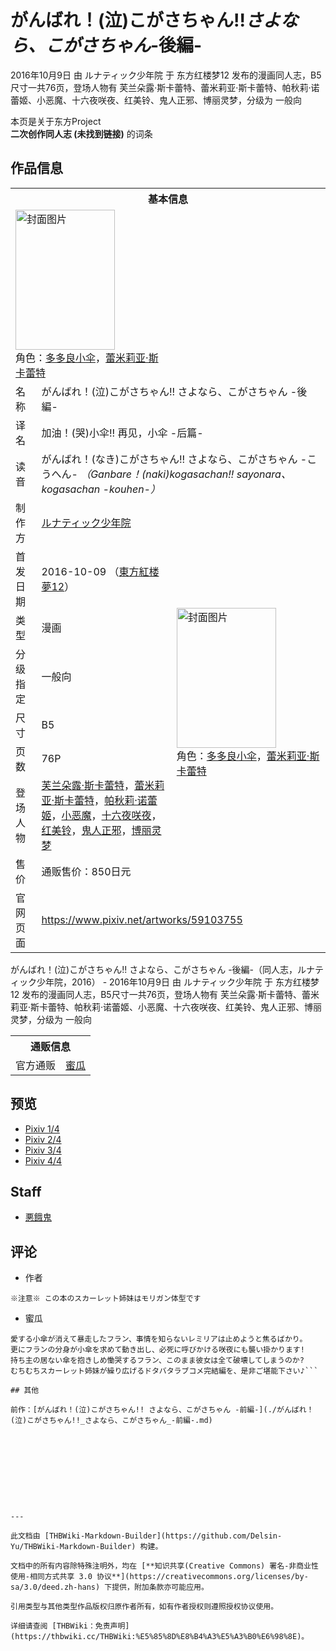# がんばれ！(泣)こがさちゃん!!_さよなら、こがさちゃん_-後編-

<!-- source html: G:\repos\THBWiki-Markdown-Builder\THBWikiMarkdown\Temp\main\b\bb\ns0%3A%E3%81%8C%E3%82%93%E3%81%B0%E3%82%8C%EF%BC%81%28%E6%B3%A3%29%E3%81%93%E3%81%8C%E3%81%95%E3%81%A1%E3%82%83%E3%82%93%21%21_%E3%81%95%E3%82%88%E3%81%AA%E3%82%89%E3%80%81%E3%81%93%E3%81%8C%E3%81%95%E3%81%A1%E3%82%83%E3%82%93_-%E5%BE%8C%E7%B7%A8-.html -->

2016年10月9日 由 ルナティック少年院 于 东方红楼梦12 发布的漫画同人志，B5尺寸一共76页，登场人物有 芙兰朵露·斯卡蕾特、蕾米莉亚·斯卡蕾特、帕秋莉·诺蕾姬、小恶魔、十六夜咲夜、红美铃、鬼人正邪、博丽灵梦，分级为 一般向

本页是关于东方Project  
 **二次创作同人志 (未找到链接)** 的词条
## 作品信息

<table><tbody><tr><th colspan="3">基本信息</th></tr><tr><td class="cover-artwork-mobile" colspan="2"><a href="/%E6%96%87%E4%BB%B6:%E3%81%8C%E3%82%93%E3%81%B0%E3%82%8C%EF%BC%81(%E6%B3%A3)%E3%81%93%E3%81%8C%E3%81%95%E3%81%A1%E3%82%83%E3%82%93!!_%E3%81%95%E3%82%88%E3%81%AA%E3%82%89%E3%80%81%E3%81%93%E3%81%8C%E3%81%95%E3%81%A1%E3%82%83%E3%82%93_-%E5%BE%8C%E7%B7%A8-%E5%B0%81%E9%9D%A2.jpg" class="image" title="封面图片"><img alt="封面图片" src="https://upload.thwiki.cc/thumb/a/a1/%E3%81%8C%E3%82%93%E3%81%B0%E3%82%8C%EF%BC%81%28%E6%B3%A3%29%E3%81%93%E3%81%8C%E3%81%95%E3%81%A1%E3%82%83%E3%82%93%21%21_%E3%81%95%E3%82%88%E3%81%AA%E3%82%89%E3%80%81%E3%81%93%E3%81%8C%E3%81%95%E3%81%A1%E3%82%83%E3%82%93_-%E5%BE%8C%E7%B7%A8-%E5%B0%81%E9%9D%A2.jpg/159px-%E3%81%8C%E3%82%93%E3%81%B0%E3%82%8C%EF%BC%81%28%E6%B3%A3%29%E3%81%93%E3%81%8C%E3%81%95%E3%81%A1%E3%82%83%E3%82%93%21%21_%E3%81%95%E3%82%88%E3%81%AA%E3%82%89%E3%80%81%E3%81%93%E3%81%8C%E3%81%95%E3%81%A1%E3%82%83%E3%82%93_-%E5%BE%8C%E7%B7%A8-%E5%B0%81%E9%9D%A2.jpg" decoding="async" loading="lazy" width="159" height="224" srcset="https://upload.thwiki.cc/thumb/a/a1/%E3%81%8C%E3%82%93%E3%81%B0%E3%82%8C%EF%BC%81%28%E6%B3%A3%29%E3%81%93%E3%81%8C%E3%81%95%E3%81%A1%E3%82%83%E3%82%93%21%21_%E3%81%95%E3%82%88%E3%81%AA%E3%82%89%E3%80%81%E3%81%93%E3%81%8C%E3%81%95%E3%81%A1%E3%82%83%E3%82%93_-%E5%BE%8C%E7%B7%A8-%E5%B0%81%E9%9D%A2.jpg/238px-%E3%81%8C%E3%82%93%E3%81%B0%E3%82%8C%EF%BC%81%28%E6%B3%A3%29%E3%81%93%E3%81%8C%E3%81%95%E3%81%A1%E3%82%83%E3%82%93%21%21_%E3%81%95%E3%82%88%E3%81%AA%E3%82%89%E3%80%81%E3%81%93%E3%81%8C%E3%81%95%E3%81%A1%E3%82%83%E3%82%93_-%E5%BE%8C%E7%B7%A8-%E5%B0%81%E9%9D%A2.jpg 1.5x, https://upload.thwiki.cc/thumb/a/a1/%E3%81%8C%E3%82%93%E3%81%B0%E3%82%8C%EF%BC%81%28%E6%B3%A3%29%E3%81%93%E3%81%8C%E3%81%95%E3%81%A1%E3%82%83%E3%82%93%21%21_%E3%81%95%E3%82%88%E3%81%AA%E3%82%89%E3%80%81%E3%81%93%E3%81%8C%E3%81%95%E3%81%A1%E3%82%83%E3%82%93_-%E5%BE%8C%E7%B7%A8-%E5%B0%81%E9%9D%A2.jpg/317px-%E3%81%8C%E3%82%93%E3%81%B0%E3%82%8C%EF%BC%81%28%E6%B3%A3%29%E3%81%93%E3%81%8C%E3%81%95%E3%81%A1%E3%82%83%E3%82%93%21%21_%E3%81%95%E3%82%88%E3%81%AA%E3%82%89%E3%80%81%E3%81%93%E3%81%8C%E3%81%95%E3%81%A1%E3%82%83%E3%82%93_-%E5%BE%8C%E7%B7%A8-%E5%B0%81%E9%9D%A2.jpg 2x" data-file-width="860" data-file-height="1214"></a><div class="cover-char">角色：<a href="./多多良小伞.md" title="多多良小伞">多多良小伞</a>，<a href="./蕾米莉亚·斯卡蕾特.md" title="蕾米莉亚·斯卡蕾特">蕾米莉亚·斯卡蕾特</a></div></td>
</tr><tr><td class="label">名称</td><td colspan="2"> がんばれ！(泣)こがさちゃん!! さよなら、こがさちゃん -後編- </td></tr><tr><td class="label">译名</td><td colspan="2"> 加油！(哭)小伞!! 再见，小伞 -后篇- </td></tr><tr><td class="label">读音</td><td colspan="2"> がんばれ！(なき)こがさちゃん!! さよなら、こがさちゃん -こうへん- <i>（Ganbare！(naki)kogasachan!! sayonara、kogasachan -kouhen-）</i> </td></tr><tr><td class="label">制作方</td><td><a href="./ルナティック少年院.md" title="ルナティック少年院">ルナティック少年院</a></td><td class="cover-artwork" rowspan="8" style="min-width:224px;"><a href="/%E6%96%87%E4%BB%B6:%E3%81%8C%E3%82%93%E3%81%B0%E3%82%8C%EF%BC%81(%E6%B3%A3)%E3%81%93%E3%81%8C%E3%81%95%E3%81%A1%E3%82%83%E3%82%93!!_%E3%81%95%E3%82%88%E3%81%AA%E3%82%89%E3%80%81%E3%81%93%E3%81%8C%E3%81%95%E3%81%A1%E3%82%83%E3%82%93_-%E5%BE%8C%E7%B7%A8-%E5%B0%81%E9%9D%A2.jpg" class="image" title="封面图片"><img alt="封面图片" src="https://upload.thwiki.cc/thumb/a/a1/%E3%81%8C%E3%82%93%E3%81%B0%E3%82%8C%EF%BC%81%28%E6%B3%A3%29%E3%81%93%E3%81%8C%E3%81%95%E3%81%A1%E3%82%83%E3%82%93%21%21_%E3%81%95%E3%82%88%E3%81%AA%E3%82%89%E3%80%81%E3%81%93%E3%81%8C%E3%81%95%E3%81%A1%E3%82%83%E3%82%93_-%E5%BE%8C%E7%B7%A8-%E5%B0%81%E9%9D%A2.jpg/159px-%E3%81%8C%E3%82%93%E3%81%B0%E3%82%8C%EF%BC%81%28%E6%B3%A3%29%E3%81%93%E3%81%8C%E3%81%95%E3%81%A1%E3%82%83%E3%82%93%21%21_%E3%81%95%E3%82%88%E3%81%AA%E3%82%89%E3%80%81%E3%81%93%E3%81%8C%E3%81%95%E3%81%A1%E3%82%83%E3%82%93_-%E5%BE%8C%E7%B7%A8-%E5%B0%81%E9%9D%A2.jpg" decoding="async" loading="lazy" width="159" height="224" srcset="https://upload.thwiki.cc/thumb/a/a1/%E3%81%8C%E3%82%93%E3%81%B0%E3%82%8C%EF%BC%81%28%E6%B3%A3%29%E3%81%93%E3%81%8C%E3%81%95%E3%81%A1%E3%82%83%E3%82%93%21%21_%E3%81%95%E3%82%88%E3%81%AA%E3%82%89%E3%80%81%E3%81%93%E3%81%8C%E3%81%95%E3%81%A1%E3%82%83%E3%82%93_-%E5%BE%8C%E7%B7%A8-%E5%B0%81%E9%9D%A2.jpg/238px-%E3%81%8C%E3%82%93%E3%81%B0%E3%82%8C%EF%BC%81%28%E6%B3%A3%29%E3%81%93%E3%81%8C%E3%81%95%E3%81%A1%E3%82%83%E3%82%93%21%21_%E3%81%95%E3%82%88%E3%81%AA%E3%82%89%E3%80%81%E3%81%93%E3%81%8C%E3%81%95%E3%81%A1%E3%82%83%E3%82%93_-%E5%BE%8C%E7%B7%A8-%E5%B0%81%E9%9D%A2.jpg 1.5x, https://upload.thwiki.cc/thumb/a/a1/%E3%81%8C%E3%82%93%E3%81%B0%E3%82%8C%EF%BC%81%28%E6%B3%A3%29%E3%81%93%E3%81%8C%E3%81%95%E3%81%A1%E3%82%83%E3%82%93%21%21_%E3%81%95%E3%82%88%E3%81%AA%E3%82%89%E3%80%81%E3%81%93%E3%81%8C%E3%81%95%E3%81%A1%E3%82%83%E3%82%93_-%E5%BE%8C%E7%B7%A8-%E5%B0%81%E9%9D%A2.jpg/317px-%E3%81%8C%E3%82%93%E3%81%B0%E3%82%8C%EF%BC%81%28%E6%B3%A3%29%E3%81%93%E3%81%8C%E3%81%95%E3%81%A1%E3%82%83%E3%82%93%21%21_%E3%81%95%E3%82%88%E3%81%AA%E3%82%89%E3%80%81%E3%81%93%E3%81%8C%E3%81%95%E3%81%A1%E3%82%83%E3%82%93_-%E5%BE%8C%E7%B7%A8-%E5%B0%81%E9%9D%A2.jpg 2x" data-file-width="860" data-file-height="1214"></a><div class="cover-char">角色：<a href="./多多良小伞.md" title="多多良小伞">多多良小伞</a>，<a href="./蕾米莉亚·斯卡蕾特.md" title="蕾米莉亚·斯卡蕾特">蕾米莉亚·斯卡蕾特</a></div></td>
</tr><tr><td class="label">首发日期</td><td>2016-10-09&#160;（<a href="/展会作品列表?e=%E4%B8%9C%E6%96%B9%E7%BA%A2%E6%A5%BC%E6%A2%A6%2312">東方紅楼夢12</a>）</td></tr><tr><td class="label">类型</td><td>漫画</td></tr><tr><td class="label">分级指定</td><td>一般向</td></tr><tr><td class="label">尺寸</td><td>B5</td></tr><tr><td class="label">页数</td><td>76P</td></tr><tr><td class="label">登场人物</td><td><a href="./芙兰朵露·斯卡蕾特.md" title="芙兰朵露·斯卡蕾特">芙兰朵露·斯卡蕾特</a>，<a href="./蕾米莉亚·斯卡蕾特.md" title="蕾米莉亚·斯卡蕾特">蕾米莉亚·斯卡蕾特</a>，<a href="./帕秋莉·诺蕾姬.md" title="帕秋莉·诺蕾姬">帕秋莉·诺蕾姬</a>，<a href="./小恶魔.md" title="小恶魔">小恶魔</a>，<a href="/%E5%8D%81%E5%85%AD%E5%A4%9C%E5%92%B2%E5%A4%9C" title="十六夜咲夜">十六夜咲夜</a>，<a href="./红美铃.md" title="红美铃">红美铃</a>，<a href="./鬼人正邪.md" title="鬼人正邪">鬼人正邪</a>，<a href="./博丽灵梦.md" title="博丽灵梦">博丽灵梦</a></td></tr><tr><td class="label">售价</td><td>通贩售价：850日元</td></tr>
<tr><td class="label">官网页面</td><td colspan="2"><a rel="nofollow" class="external free" href="https://www.pixiv.net/artworks/59103755">https://www.pixiv.net/artworks/59103755</a></td></tr></tbody></table>

がんばれ！(泣)こがさちゃん!! さよなら、こがさちゃん -後編-（同人志，ルナティック少年院，2016） - 2016年10月9日 由 ルナティック少年院 于 东方红楼梦12 发布的漫画同人志，B5尺寸一共76页，登场人物有 芙兰朵露·斯卡蕾特、蕾米莉亚·斯卡蕾特、帕秋莉·诺蕾姬、小恶魔、十六夜咲夜、红美铃、鬼人正邪、博丽灵梦，分级为 一般向

<table><tbody><tr><th colspan="3">通贩信息</th></tr><tr><td class="label">官方通贩</td><td colspan="2"><a rel="nofollow" class="external text" href="https://www.melonbooks.co.jp/detail/detail.php?product_id=184427">蜜瓜</a></td></tr></tbody></table>


## 预览
- [Pixiv 1/4](https://www.pixiv.net/artworks/59103755)
- [Pixiv 2/4](https://www.pixiv.net/artworks/59103814)
- [Pixiv 3/4](https://www.pixiv.net/artworks/59103910)
- [Pixiv 4/4](https://www.pixiv.net/artworks/59103994)

## Staff
- [悪餓鬼](./悪餓鬼.md)

## 评论
- 作者

```
※注意※ この本のスカーレット姉妹はモリガン体型です
```

- 蜜瓜

```
愛する小傘が消えて暴走したフラン、事情を知らないレミリアは止めようと焦るばかり。
更にフランの分身が小傘を求めて動き出し、必死に呼びかける咲夜にも襲い掛かります!
持ち主の居ない傘を抱きしめ慟哭するフラン、このまま彼女は全て破壊してしまうのか?
むちむちスカーレット姉妹が繰り広げるドタバタラブコメ完結編を、是非ご堪能下さい♪```

## 其他
  
前作：[がんばれ！(泣)こがさちゃん!! さよなら、こがさちゃん -前編-](./がんばれ！(泣)こがさちゃん!!_さよなら、こがさちゃん_-前編-.md)
  
  
  

  





---

此文档由 [THBWiki-Markdown-Builder](https://github.com/Delsin-Yu/THBWiki-Markdown-Builder) 构建。

文档中的所有内容除特殊注明外，均在 [**知识共享(Creative Commons) 署名-非商业性使用-相同方式共享 3.0 协议**](https://creativecommons.org/licenses/by-sa/3.0/deed.zh-hans) 下提供，附加条款亦可能应用。

引用类型与其他类型作品版权归原作者所有，如有作者授权则遵照授权协议使用。

详细请查阅 [THBWiki：免责声明](https://thbwiki.cc/THBWiki:%E5%85%8D%E8%B4%A3%E5%A3%B0%E6%98%8E)。

